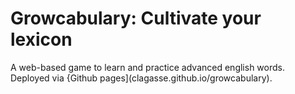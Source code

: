 # Growcabulary: Cultivate your lexicon

A web-based game to learn and practice advanced english words. Deployed via {Github pages](clagasse.github.io/growcabulary).



